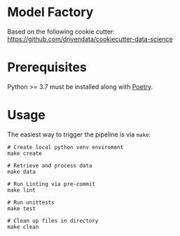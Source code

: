 # Model Factory

Based on the following cookie cutter: https://github.com/drivendata/cookiecutter-data-science

# Prerequisites

Python >= 3.7 must be installed along with [Poetry](https://python-poetry.org/).

# Usage

The easiest way to trigger the pipeline is via `make`:

```shell
# Create local python venv enviroment
make create

# Retrieve and process data
make data

# Run Linting via pre-commit
make lint

# Run unittests
make test

# Clean up files in directory
make clean
```
